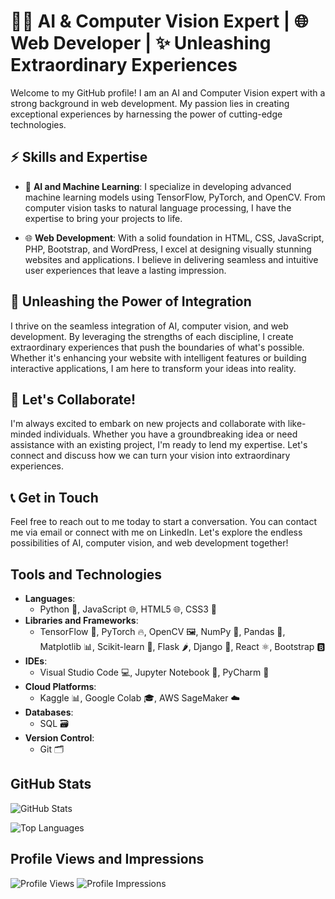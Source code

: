 # 👨‍💻 **AI & Computer Vision Expert** | 🌐 **Web Developer** | ✨ **Unleashing Extraordinary Experiences**

Welcome to my GitHub profile! I am an AI and Computer Vision expert with a strong background in web development. My passion lies in creating exceptional experiences by harnessing the power of cutting-edge technologies.

## ⚡ **Skills and Expertise**

- 🤖 **AI and Machine Learning**: I specialize in developing advanced machine learning models using TensorFlow, PyTorch, and OpenCV. From computer vision tasks to natural language processing, I have the expertise to bring your projects to life.

- 🌐 **Web Development**: With a solid foundation in HTML, CSS, JavaScript, PHP, Bootstrap, and WordPress, I excel at designing visually stunning websites and applications. I believe in delivering seamless and intuitive user experiences that leave a lasting impression.

## 🚀 **Unleashing the Power of Integration**

I thrive on the seamless integration of AI, computer vision, and web development. By leveraging the strengths of each discipline, I create extraordinary experiences that push the boundaries of what's possible. Whether it's enhancing your website with intelligent features or building interactive applications, I am here to transform your ideas into reality.

## 🤝 **Let's Collaborate!**

I'm always excited to embark on new projects and collaborate with like-minded individuals. Whether you have a groundbreaking idea or need assistance with an existing project, I'm ready to lend my expertise. Let's connect and discuss how we can turn your vision into extraordinary experiences.

## 📞 **Get in Touch**

Feel free to reach out to me today to start a conversation. You can contact me via email or connect with me on LinkedIn. Let's explore the endless possibilities of AI, computer vision, and web development together!

## Tools and Technologies

- **Languages**: 
    - Python 🐍, JavaScript 🌐, HTML5 🌐, CSS3 🎨
- **Libraries and Frameworks**:
    - TensorFlow 🧠, PyTorch 🔥, OpenCV 🖼️, NumPy 🧮, Pandas 🐼, Matplotlib 📊, Scikit-learn 🧠, Flask 🌶️, Django 🎸, React ⚛️, Bootstrap 🅱️
- **IDEs**: 
    - Visual Studio Code 💻, Jupyter Notebook 📓, PyCharm 🐍
- **Cloud Platforms**:
    - Kaggle 📊, Google Colab 🎓, AWS SageMaker ☁️
- **Databases**: 
    - SQL 🗃️
- **Version Control**: 
    - Git 🗂️


## GitHub Stats


![GitHub Stats](https://github-readme-stats.vercel.app/api?username=hakrosabir&show_icons=true&theme=radical)

![Top Languages](https://github-readme-stats.vercel.app/api/top-langs/?username=hakrosabir&layout=compact&theme=radical)


## Profile Views and Impressions


![Profile Views](https://komarev.com/ghpvc/?username=hakrosabir)
![Profile Impressions](https://img.shields.io/badge/dynamic/json?color=blue&label=Profile%20Impressions&query=%24.value&url=https://api.countapi.xyz/hit/hakrosabir.hakrosabir/readme)

